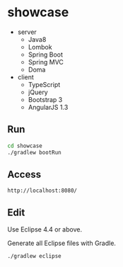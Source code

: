 
# showcase

* server
  * Java8
  * Lombok
  * Spring Boot
  * Spring MVC
  * Doma
* client
  * TypeScript
  * jQuery
  * Bootstrap 3
  * AngularJS 1.3

## Run

```sh
cd showcase
./gradlew bootRun
```

## Access

```
http://localhost:8080/
```

## Edit

Use Eclipse 4.4 or above.

Generate all Eclipse files with Gradle.

```sh
./gradlew eclipse
```
